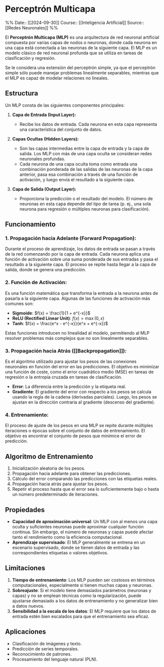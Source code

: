 # Perceptrón Multicapa

%%
Date:: [[2024-09-30]]
Course:: [[Inteligencia Artificial]]
Source:: [[Redes Neuronales]]
%%

El **Perceptrón Multicapa (MLP)** es una arquitectura de red neuronal artificial compuesta por varias capas de nodos o neuronas, donde cada neurona en una capa está conectada a las neuronas de la siguiente capa. El MLP es un modelo clásico de red neuronal profunda que se utiliza en tareas de clasificación y regresión.

Se le considera una extensión del perceptrón simple, ya que el perceptrón simple sólo puede manejar problemas linealmente separables, mientras que el MLP es capaz de modelar relaciones no lineales.

## Estructura

Un MLP consta de las siguientes componentes principales:

1. **Capa de Entrada (Input Layer):**
   - Recibe los datos de entrada. Cada neurona en esta capa representa una característica del conjunto de datos.

2. **Capas Ocultas (Hidden Layers):**
   - Son las capas intermedias entre la capa de entrada y la capa de salida. Los MLP con más de una capa oculta se consideran redes neuronales profundas.
   - Cada neurona de una capa oculta toma como entrada una combinación ponderada de las salidas de las neuronas de la capa anterior, pasa esa combinación a través de una función de activación, y luego envía el resultado a la siguiente capa.

3. **Capa de Salida (Output Layer):**
   - Proporciona la predicción o el resultado del modelo. El número de neuronas en esta capa depende del tipo de tarea (p. ej., una sola neurona para regresión o múltiples neuronas para clasificación).

## Funcionamiento

### 1. **Propagación hacia Adelante (Forward Propagation):**
Durante el proceso de aprendizaje, los datos de entrada se pasan a través de la red comenzando por la capa de entrada. Cada neurona aplica una función de activación sobre una suma ponderada de sus entradas y pasa el resultado a la siguiente capa. El proceso se repite hasta llegar a la capa de salida, donde se genera una predicción.

### 2. **Función de Activación:**
Es una función matemática que transforma la entrada a la neurona antes de pasarla a la siguiente capa. Algunas de las funciones de activación más comunes son:

- **Sigmoide**: $f(x) = \frac{1}{1 + e^{-x}}$
- **ReLU (Rectified Linear Unit)**: $f(x) = \max(0, x)$
- **Tanh**: $f(x) = \frac{e^x - e^{-x}}{e^x + e^{-x}}$

Estas funciones introducen no linealidad al modelo, permitiendo al MLP resolver problemas más complejos que no son linealmente separables.

### 3. **Propagación hacia Atrás ([[Backpropagation]]):**
Es el algoritmo utilizado para ajustar los pesos de las conexiones neuronales en función del error en las predicciones. El objetivo es minimizar una función de coste, como el error cuadrático medio (MSE) en tareas de regresión o la entropía cruzada en tareas de clasificación.

- **Error**: La diferencia entre la predicción y la etiqueta real.
- **Gradiente**: El gradiente del error con respecto a los pesos se calcula usando la regla de la cadena (derivadas parciales). Luego, los pesos se ajustan en la dirección contraria al gradiente (descenso del gradiente).

### 4. **Entrenamiento:**
El proceso de ajuste de los pesos en una MLP se repite durante múltiples iteraciones o épocas sobre el conjunto de datos de entrenamiento. El objetivo es encontrar el conjunto de pesos que minimice el error de predicción.

## Algoritmo de Entrenamiento

1. Inicialización aleatoria de los pesos.
2. Propagación hacia adelante para obtener las predicciones.
3. Cálculo del error comparando las predicciones con las etiquetas reales.
4. Propagación hacia atrás para ajustar los pesos.
5. Repetir el proceso hasta que el error sea lo suficientemente bajo o hasta un número predeterminado de iteraciones.

## Propiedades

- **Capacidad de aproximación universal**: Un MLP con al menos una capa oculta y suficientes neuronas puede aproximar cualquier función continua. Sin embargo, el número de neuronas y capas puede afectar tanto el rendimiento como la eficiencia computacional.
- **Aprendizaje supervisado**: El MLP generalmente se entrena en un escenario supervisado, donde se tienen datos de entrada y las correspondientes etiquetas o valores objetivos.

## Limitaciones

1. **Tiempo de entrenamiento**: Los MLP pueden ser costosos en términos computacionales, especialmente si tienen muchas capas y neuronas.
2. **Sobreajuste**: Si el modelo tiene demasiados parámetros (neuronas y capas) y no se emplean técnicas como la regularización, puede ajustarse demasiado a los datos de entrenamiento y no generalizar bien a datos nuevos.
3. **Sensibilidad a la escala de los datos**: El MLP requiere que los datos de entrada estén bien escalados para que el entrenamiento sea eficaz.

## Aplicaciones

- Clasificación de imágenes y texto.
- Predicción de series temporales.
- Reconocimiento de patrones.
- Procesamiento del lenguaje natural (PLN).


